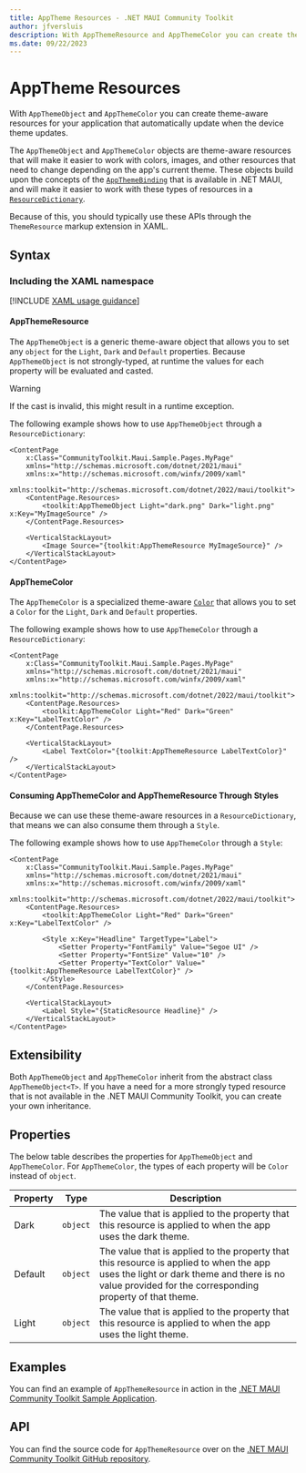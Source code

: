 ```yaml
---
title: AppTheme Resources - .NET MAUI Community Toolkit
author: jfversluis
description: With AppThemeResource and AppThemeColor you can create theme aware resources for your application that automatically update when the device theme updates.
ms.date: 09/22/2023
---
```


# AppTheme Resources

With `AppThemeObject` and `AppThemeColor` you can create theme-aware resources for your application that automatically update when the device theme updates.

The `AppThemeObject` and `AppThemeColor` objects are theme-aware resources that will make it easier to work with colors, images, and other resources that need to change depending on the app's current theme.
These objects build upon the concepts of the [`AppThemeBinding`](/dotnet/maui/user-interface/system-theme-changes) that is available in .NET MAUI, and will make it easier to work with these types of resources in a [`ResourceDictionary`](/dotnet/maui/fundamentals/resource-dictionaries).

Because of this, you should typically use these APIs through the `ThemeResource` markup extension in XAML.

## Syntax

### Including the XAML namespace

[!INCLUDE [XAML usage guidance](../includes/xaml-usage.md)]

#### AppThemeResource

The `AppThemeObject` is a generic theme-aware object that allows you to set any `object` for the `Light`, `Dark` and `Default` properties. Because `AppThemeObject` is not strongly-typed, at runtime the values for each property will be evaluated and casted.

> [!WARNING]
>
> If the cast is invalid, this might result in a runtime exception.

The following example shows how to use `AppThemeObject` through a `ResourceDictionary`:

```xaml
<ContentPage
    x:Class="CommunityToolkit.Maui.Sample.Pages.MyPage"
    xmlns="http://schemas.microsoft.com/dotnet/2021/maui"
    xmlns:x="http://schemas.microsoft.com/winfx/2009/xaml"
    xmlns:toolkit="http://schemas.microsoft.com/dotnet/2022/maui/toolkit">
    <ContentPage.Resources>
        <toolkit:AppThemeObject Light="dark.png" Dark="light.png" x:Key="MyImageSource" />
    </ContentPage.Resources>

    <VerticalStackLayout>
        <Image Source="{toolkit:AppThemeResource MyImageSource}" />
    </VerticalStackLayout>
</ContentPage>
```

#### AppThemeColor

The `AppThemeColor` is a specialized theme-aware [`Color`](xref:Microsoft.Maui.Graphics.Color) that allows you to set a `Color` for the `Light`, `Dark` and `Default` properties.

The following example shows how to use `AppThemeColor` through a `ResourceDictionary`:

```xaml
<ContentPage
    x:Class="CommunityToolkit.Maui.Sample.Pages.MyPage"
    xmlns="http://schemas.microsoft.com/dotnet/2021/maui"
    xmlns:x="http://schemas.microsoft.com/winfx/2009/xaml"
    xmlns:toolkit="http://schemas.microsoft.com/dotnet/2022/maui/toolkit">
    <ContentPage.Resources>
        <toolkit:AppThemeColor Light="Red" Dark="Green" x:Key="LabelTextColor" />
    </ContentPage.Resources>

    <VerticalStackLayout>
        <Label TextColor="{toolkit:AppThemeResource LabelTextColor}" />
    </VerticalStackLayout>
</ContentPage>
```

#### Consuming AppThemeColor and AppThemeResource Through Styles

Because we can use these theme-aware resources in a `ResourceDictionary`, that means we can also consume them through a `Style`.

The following example shows how to use `AppThemeColor` through a `Style`:

```xaml
<ContentPage
    x:Class="CommunityToolkit.Maui.Sample.Pages.MyPage"
    xmlns="http://schemas.microsoft.com/dotnet/2021/maui"
    xmlns:x="http://schemas.microsoft.com/winfx/2009/xaml"
    xmlns:toolkit="http://schemas.microsoft.com/dotnet/2022/maui/toolkit">
    <ContentPage.Resources>
        <toolkit:AppThemeColor Light="Red" Dark="Green" x:Key="LabelTextColor" />

        <Style x:Key="Headline" TargetType="Label">
            <Setter Property="FontFamily" Value="Segoe UI" />
            <Setter Property="FontSize" Value="10" />
            <Setter Property="TextColor" Value="{toolkit:AppThemeResource LabelTextColor}" />
        </Style>
    </ContentPage.Resources>

    <VerticalStackLayout>
        <Label Style="{StaticResource Headline}" />
    </VerticalStackLayout>
</ContentPage>
```

## Extensibility

Both `AppThemeObject` and `AppThemeColor` inherit from the abstract class `AppThemeObject<T>`. If you have a need for a more strongly typed resource that is not available in the .NET MAUI Community Toolkit, you can create your own inheritance.

## Properties

The below table describes the properties for `AppThemeObject` and `AppThemeColor`. For `AppThemeColor`, the types of each property will be `Color` instead of `object`.

| Property | Type | Description |
|---|---|---|
| Dark | `object` | The value that is applied to the property that this resource is applied to when the app uses the dark theme. |
| Default | `object` | The value that is applied to the property that this resource is applied to when the app uses the light or dark theme and there is no value provided for the corresponding property of that theme. |
| Light | `object` | The  value that is applied to the property that this resource is applied to when the app uses the light theme. |

## Examples

You can find an example of `AppThemeResource` in action in the [.NET MAUI Community Toolkit Sample Application](https://github.com/CommunityToolkit/Maui/blob/main/samples/CommunityToolkit.Maui.Sample/Pages/Essentials/AppThemePage.xaml).

## API

You can find the source code for `AppThemeResource` over on the [.NET MAUI Community Toolkit GitHub repository](https://github.com/CommunityToolkit/Maui/blob/main/src/CommunityToolkit.Maui.Core/Essentials/AppTheme/AppThemeObjectOfT.shared.cs).
